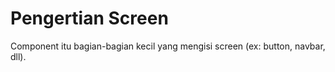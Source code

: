 # Pengertian Screen
  Component itu bagian-bagian kecil yang mengisi screen (ex: button, navbar, dll).